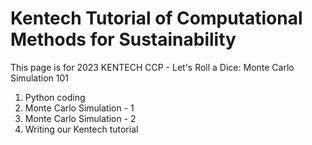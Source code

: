# Kentech Tutorial of Computational Methods for Sustainability
This page is for 2023 KENTECH CCP - Let's Roll a Dice: Monte Carlo Simulation 101

1. Python coding
2. Monte Carlo Simulation - 1
3. Monte Carlo Simulation - 2
4. Writing our Kentech tutorial

